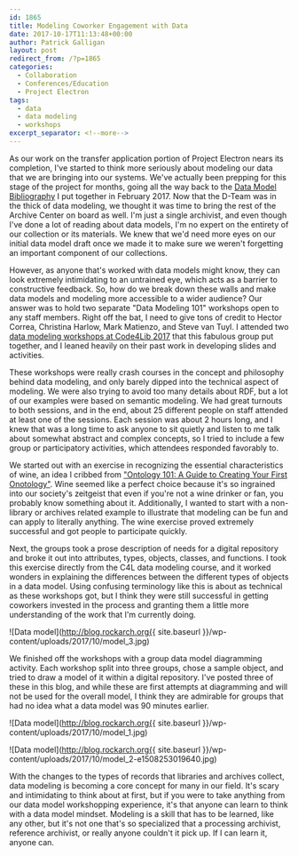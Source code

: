 ```yaml
---
id: 1865
title: Modeling Coworker Engagement with Data
date: 2017-10-17T11:13:48+00:00
author: Patrick Galligan
layout: post
redirect_from: /?p=1865
categories:
  - Collaboration
  - Conferences/Education
  - Project Electron
tags:
  - data
  - data modeling
  - workshops
excerpt_separator: <!--more-->
---
```

As our work on the transfer application portion of Project Electron nears its completion, I've started to think more seriously about modeling our data that we are bringing into our systems. We've actually been prepping for this stage of the project for months, going all the way back to the [Data Model Bibliography](https://github.com/RockefellerArchiveCenter/project_electron/blob/master/docs/data_model_bibliography.md) I put together in February 2017. Now that the D-Team was in the thick of data modeling, we thought it was time to bring the rest of the Archive Center on board as well. I'm just a single archivist, and even though I've done a lot of reading about data models, I'm no expert on the entirety of our collection or its materials. We knew that we'd need more eyes on our initial data model draft once we made it to make sure we weren't forgetting an important component of our collections.<!--more-->

However, as anyone that's worked with data models might know, they can look extremely intimidating to an untrained eye, which acts as a barrier to constructive feedback. So, how do we break down these walls and make data models and modeling more accessible to a wider audience? Our answer was to hold two separate "Data Modeling 101" workshops open to any staff members. Right off the bat, I need to give tons of credit to Hector Correa, Christina Harlow, Mark Matienzo, and Steve van Tuyl. I attended two [data modeling workshops at Code4Lib 2017](https://drive.google.com/open?id=1qYSW6ahkSQaI-iYC6gIrHUwuuZYVXAI03LO0leTDHXs) that this fabulous group put together, and I leaned heavily on their past work in developing slides and activities.

These workshops were really crash courses in the concept and philosophy behind data modeling, and only barely dipped into the technical aspect of modeling. We were also trying to avoid too many details about RDF, but a lot of our examples were based on semantic modeling. We had great turnouts to both sessions, and in the end, about 25 different people on staff attended at least one of the sessions. Each session was about 2 hours long, and I knew that was a long time to ask anyone to sit quietly and listen to me talk about somewhat abstract and complex concepts, so I tried to include a few group or participatory activities, which attendees responded favorably to.

We started out with an exercise in recognizing the essential characteristics of wine, an idea I cribbed from ["Ontology 101: A Guide to Creating Your First Onotology"](https://protege.stanford.edu/publications/ontology_development/ontology101-noy-mcguinness.html). Wine seemed like a perfect choice because it's so ingrained into our society's zeitgeist that even if you're not a wine drinker or fan, you probably know something about it. Additionally, I wanted to start with a non-library or archives related example to illustrate that modeling can be fun and can apply to literally anything. The wine exercise proved extremely successful and got people to participate quickly.

Next, the groups took a prose description of needs for a digital repository and broke it out into attributes, types, objects, classes, and functions. I took this exercise directly from the C4L data modeling course, and it worked wonders in explaining the differences between the different types of objects in a data model. Using confusing terminology like this is about as technical as these workshops got, but I think they were still successful in getting coworkers invested in the process and granting them a little more understanding of the work that I'm currently doing.

![Data model](http://blog.rockarch.org{{ site.baseurl }}/wp-content/uploads/2017/10/model_3.jpg)

We finished off the workshops with a group data model diagramming activity. Each workshop split into three groups, chose a sample object, and tried to draw a model of it within a digital repository. I've posted three of these in this blog, and while these are first attempts at diagramming and will not be used for the overall model, I think they are admirable for groups that had no idea what a data model was 90 minutes earlier.

![Data model](http://blog.rockarch.org{{ site.baseurl }}/wp-content/uploads/2017/10/model_1.jpg)

![Data model](http://blog.rockarch.org{{ site.baseurl }}/wp-content/uploads/2017/10/model_2-e1508253019640.jpg)

With the changes to the types of records that libraries and archives collect, data modeling is becoming a core concept for many in our field. It's scary and intimidating to think about at first, but if you were to take anything from our data model workshopping experience, it's that anyone can learn to think with a data model mindset. Modeling is a skill that has to be learned, like any other, but it's not one that's so specialized that a processing archivist, reference archivist, or really anyone couldn't it pick up. If I can learn it, anyone can.
